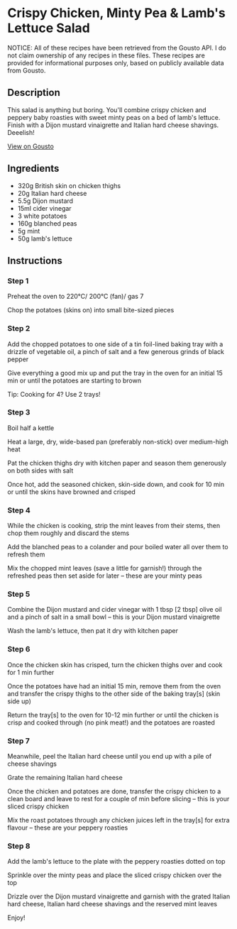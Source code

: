 # Crispy Chicken, Minty Pea & Lamb's Lettuce Salad

NOTICE: All of these recipes have been retrieved from the Gousto API. I do not claim ownership of any recipes in these files. These recipes are provided for informational purposes only, based on publicly available data from Gousto.

## Description

This salad is anything but boring. You'll combine crispy chicken and peppery baby roasties with sweet minty peas on a bed of lamb's lettuce. Finish with a Dijon mustard vinaigrette and Italian hard cheese shavings. Deeelish!

[View on Gousto](https://www.gousto.co.uk/recipes/cookbook/crispy-chicken-minted-pea-lambs-lettuce-salad)

## Ingredients

- 320g British skin on chicken thighs
- 20g Italian hard cheese
- 5.5g Dijon mustard
- 15ml cider vinegar
- 3 white potatoes
- 160g blanched peas
- 5g mint
- 50g lamb's lettuce

## Instructions


### Step 1

Preheat the oven to 220°C/ 200°C (fan)/ gas 7

Chop the potatoes (skins on) into small bite-sized pieces


### Step 2

Add the chopped potatoes to one side of a tin foil-lined baking tray with a drizzle of vegetable oil, a pinch of salt and a few generous grinds of black pepper

Give everything a good mix up and put the tray in the oven for an initial 15 min or until the potatoes are starting to brown

Tip: Cooking for 4? Use 2 trays!


### Step 3

Boil half a kettle

Heat a large, dry, wide-based pan (preferably non-stick) over medium-high heat

Pat the chicken thighs dry with kitchen paper and season them generously on both sides with salt

Once hot, add the seasoned chicken, skin-side down, and cook for 10 min or until the skins have browned and crisped


### Step 4

While the chicken is cooking, strip the mint leaves from their stems, then chop them roughly and discard the stems

Add the blanched peas to a colander and pour boiled water all over them to refresh them

Mix the chopped mint leaves (save a little for garnish!) through the refreshed peas then set aside for later – these are your minty peas


### Step 5

Combine the Dijon mustard and cider vinegar with 1 tbsp <span class="text-danger">[2 tbsp]</span> olive oil and a pinch of salt in a small bowl – this is your Dijon mustard vinaigrette

Wash the lamb's lettuce, then pat it dry with kitchen paper


### Step 6

Once the chicken skin has crisped, turn the chicken thighs over and cook for 1 min further

Once the potatoes have had an initial 15 min, remove them from the oven and transfer the crispy thighs to the other side of the baking tray[s] (skin side up)

Return the tray<span class="text-danger">[s]</span> to the oven for 10-12 min further or until the chicken is crisp and cooked through (no pink meat!) and the potatoes are roasted


### Step 7

Meanwhile, peel the Italian hard cheese until you end up with a pile of cheese shavings

Grate the remaining Italian hard cheese

Once the chicken and potatoes are done, transfer the crispy chicken to a clean board and leave to rest for a couple of min before slicing – this is your sliced crispy chicken

Mix the roast potatoes through any chicken juices left in the tray<span class="text-danger">[s]</span> for extra flavour – these are your peppery roasties

### Step 8

Add the lamb's lettuce to the plate with the peppery roasties dotted on top

Sprinkle over the minty peas and place the sliced crispy chicken over the top

Drizzle over the Dijon mustard vinaigrette and garnish with the grated Italian hard cheese, Italian hard cheese shavings and the reserved mint leaves

Enjoy!

